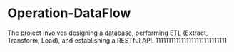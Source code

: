 # Operation-DataFlow
The project involves designing a database, performing ETL (Extract, Transform, Load), and establishing a RESTful API.
1111111111111111111111111111
